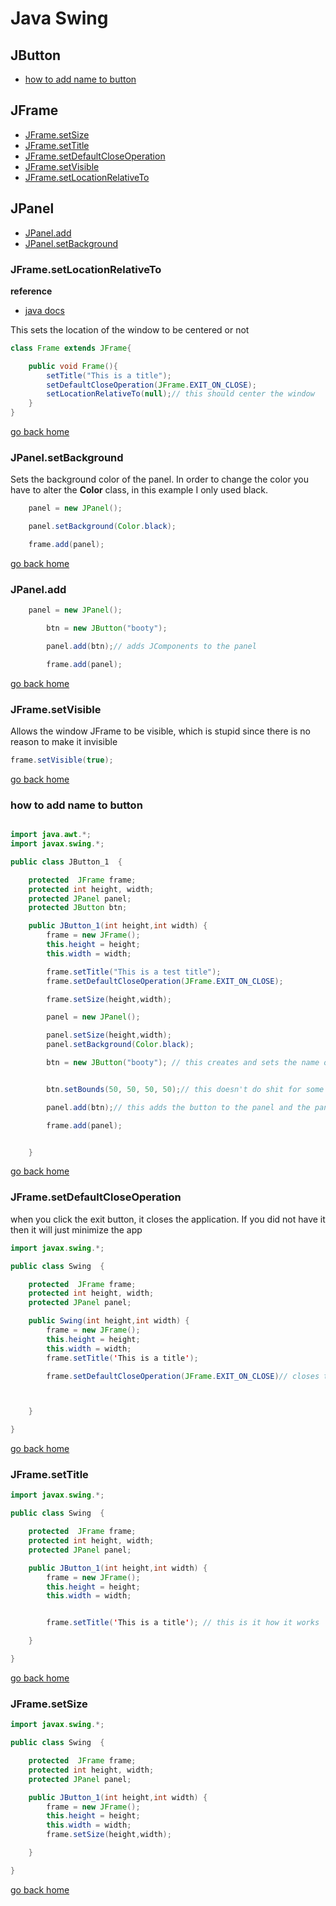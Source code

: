 # Java Swing

## JButton

- [how to add name to button][nameBtn]


## JFrame

- [JFrame.setSize][setSize]
- [JFrame.setTitle][setTitle]
- [JFrame.setDefaultCloseOperation][closeOperation]
- [JFrame.setVisible][setvisible]
- [JFrame.setLocationRelativeTo][relativeTo]

## JPanel

- [JPanel.add][panel-add]
- [JPanel.setBackground][panel-background]

[relativeTo]:#jframe.setlocationrelativeto
[panel-background]:#jpanel.setbackground
[panel-add]:#jpanel.add
[nameBtn]:#how-to-add-name-to-button
[closeOperation]:#jframe.setdefaultcloseoperation
[home]:#java-swing
[setSize]:#jframe.setsize
[setTitle]:#jframe.settitle
[setvisible]:#jframe.setvisible


### JFrame.setLocationRelativeTo

**reference**
- [java docs](https://docs.oracle.com/javase/7/docs/api/java/awt/Window.html#setLocationRelativeTo(java.awt.Component))

This sets the location of the window to be centered or not

```java
class Frame extends JFrame{

	public void Frame(){
		setTitle("This is a title");
		setDefaultCloseOperation(JFrame.EXIT_ON_CLOSE);
		setLocationRelativeTo(null);// this should center the window
	}
}
```

[go back home][home]

### JPanel.setBackground

Sets the background color of the panel. In order to change the color you have to
alter the **Color** class, in this example I only used black.

```java
	panel = new JPanel();

	panel.setBackground(Color.black);

	frame.add(panel);
```

[go back home][home]

### JPanel.add

```java
	panel = new JPanel();

		btn = new JButton("booty");

		panel.add(btn);// adds JComponents to the panel

		frame.add(panel);
```

[go back home][home]


### JFrame.setVisible

Allows the window JFrame to be visible, which is stupid since there is no reason
to make it invisible

```java
frame.setVisible(true);
```
[go back home][home]

### how to add name to button

```java

import java.awt.*;
import javax.swing.*;

public class JButton_1  {

	protected  JFrame frame;
	protected int height, width;
	protected JPanel panel;
	protected JButton btn;

	public JButton_1(int height,int width) {
		frame = new JFrame();
		this.height = height;
		this.width = width;

		frame.setTitle("This is a test title");
		frame.setDefaultCloseOperation(JFrame.EXIT_ON_CLOSE);

		frame.setSize(height,width);

		panel = new JPanel();

		panel.setSize(height,width);
		panel.setBackground(Color.black);

		btn = new JButton("booty"); // this creates and sets the name of the button


		btn.setBounds(50, 50, 50, 50);// this doesn't do shit for some reason

		panel.add(btn);// this adds the button to the panel and the panel get attached to the window

		frame.add(panel);


	}
```

[go back home][home]

### JFrame.setDefaultCloseOperation

when you click the exit button, it closes the application. If you did not have it
then it will just minimize the app

```java
import javax.swing.*;

public class Swing  {

	protected  JFrame frame;
	protected int height, width;
	protected JPanel panel;

	public Swing(int height,int width) {
		frame = new JFrame();
		this.height = height;
		this.width = width;
        frame.setTitle('This is a title');

        frame.setDefaultCloseOperation(JFrame.EXIT_ON_CLOSE)// closes the window



	}

}
```
[go back home][home]


### JFrame.setTitle

```java
import javax.swing.*;

public class Swing  {

	protected  JFrame frame;
	protected int height, width;
	protected JPanel panel;

	public JButton_1(int height,int width) {
		frame = new JFrame();
		this.height = height;
		this.width = width;


		frame.setTitle('This is a title'); // this is it how it works

	}

}
```

[go back home][home]

### JFrame.setSize

```java
import javax.swing.*;

public class Swing  {

	protected  JFrame frame;
	protected int height, width;
	protected JPanel panel;

	public JButton_1(int height,int width) {
		frame = new JFrame();
		this.height = height;
		this.width = width;
		frame.setSize(height,width);

	}

}
```

[go back home][home]
